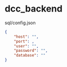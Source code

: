 # dcc_backend

sql/config.json
```json
{
    "host": "",
    "port": ,
    "user": "",
    "password": "",
    "database": ""
}  
```